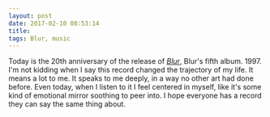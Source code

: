 ```yaml
---
layout: post
date: 2017-02-10 08:53:14
title: 
tags: Blur, music
---
```


Today is the 20th anniversary of the release of [*Blur*](https://en.wikipedia.org/wiki/Blur_(Blur_album)), Blur's fifth album. 1997. I'm not kidding when I say this record changed the trajectory of my life. It means a lot to me. It speaks to me deeply, in a way no other art had done before. Even today, when I listen to it I feel centered in myself, like it's some kind of emotional mirror soothing to peer into. I hope everyone has a record they can say the same thing about.